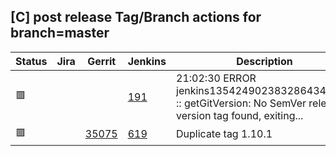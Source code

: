 [C] post release Tag/Branch actions for branch=master
-----------------------------------------------------

| Status | Jira | Gerrit | Jenkins | Description |
| ------ | ---- | ------ | ------- | ----------- |
| :red_square: | | | [191](https://jenkins.opencord.org/job/github-release_voltctl/191/console) | 21:02:30 ERROR jenkins13542490238328643439.sh :: getGitVersion: No SemVer released version tag found, exiting... |
| :red_square: | | [35075](https://gerrit.opencord.org/c/voltctl/+/35075) | [619](https://jenkins.opencord.org/job/version-tag_wildcard/619/console) | Duplicate tag 1.10.1 |